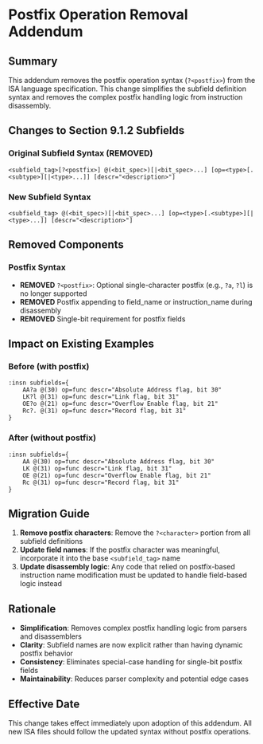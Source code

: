 # Postfix Operation Removal Addendum

## Summary
This addendum removes the postfix operation syntax (`?<postfix>`) from the ISA language specification. This change simplifies the subfield definition syntax and removes the complex postfix handling logic from instruction disassembly.

## Changes to Section 9.1.2 Subfields

### Original Subfield Syntax (REMOVED)
```
<subfield_tag>[?<postfix>] @(<bit_spec>)[|<bit_spec>...] [op=<type>[.<subtype>][|<type>...]] [descr="<description>"]
```

### New Subfield Syntax
```
<subfield_tag> @(<bit_spec>)[|<bit_spec>...] [op=<type>[.<subtype>][|<type>...]] [descr="<description>"]
```

## Removed Components

### Postfix Syntax
- **REMOVED** `?<postfix>`: Optional single-character postfix (e.g., `?a`, `?l`) is no longer supported
- **REMOVED** Postfix appending to field_name or instruction_name during disassembly
- **REMOVED** Single-bit requirement for postfix fields

## Impact on Existing Examples

### Before (with postfix)
```plaintext
:insn subfields={
    AA?a @(30) op=func descr="Absolute Address flag, bit 30"
    LK?l @(31) op=func descr="Link flag, bit 31"
    OE?o @(21) op=func descr="Overflow Enable flag, bit 21"
    Rc?. @(31) op=func descr="Record flag, bit 31"
}
```

### After (without postfix)
```plaintext
:insn subfields={
    AA @(30) op=func descr="Absolute Address flag, bit 30"
    LK @(31) op=func descr="Link flag, bit 31"
    OE @(21) op=func descr="Overflow Enable flag, bit 21"
    Rc @(31) op=func descr="Record flag, bit 31"
}
```

## Migration Guide

1. **Remove postfix characters**: Remove the `?<character>` portion from all subfield definitions
2. **Update field names**: If the postfix character was meaningful, incorporate it into the base `<subfield_tag>` name
3. **Update disassembly logic**: Any code that relied on postfix-based instruction name modification must be updated to handle field-based logic instead

## Rationale

- **Simplification**: Removes complex postfix handling logic from parsers and disassemblers
- **Clarity**: Subfield names are now explicit rather than having dynamic postfix behavior
- **Consistency**: Eliminates special-case handling for single-bit postfix fields
- **Maintainability**: Reduces parser complexity and potential edge cases

## Effective Date
This change takes effect immediately upon adoption of this addendum. All new ISA files should follow the updated syntax without postfix operations.